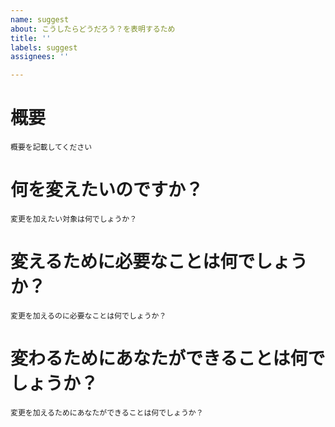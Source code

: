 ```yaml
---
name: suggest
about: こうしたらどうだろう？を表明するため
title: ''
labels: suggest
assignees: ''

---
```


# 概要

```
概要を記載してください
```

# 何を変えたいのですか？

```
変更を加えたい対象は何でしょうか？
```

# 変えるために必要なことは何でしょうか？

```
変更を加えるのに必要なことは何でしょうか？
```

# 変わるためにあなたができることは何でしょうか？

```
変更を加えるためにあなたができることは何でしょうか？
```
